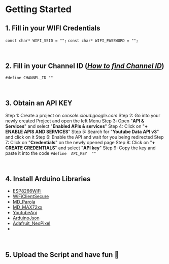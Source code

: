 
# Getting Started


## 1. Fill in your WIFI Credentials
`const char* WIFI_SSID = "";`
`const char* WIFI_PASSWORD = "";`

&nbsp;


## 2. Fill in your Channel ID ([*How to find Channel ID*](https://support.google.com/youtube/answer/3250431?hl=en))
`#define CHANNEL_ID ""`

&nbsp;


## 3. Obtain an API KEY
Step 1: Create a project on *console.cloud.google.com*
Step 2: Go into your newly created Project and open the left Menu
Step 3: Open "**API & Services**" and select "**Enabled APIs & services**"
Step 4: Click on "**+ ENABLE APIS AND SERVICES**"
Step 5: Search for "**Youtube Data API v3**" and click on it
Step 6: Enable the API and wait for you being redirected
Step 7: Click on "**Credentials**" on the newly opened page
Step 8: Click on "**+ CREATE CREDENTIALS**" and select "**API key**"
Step 9: Copy the key and paste it into the code `#define  API_KEY  ""`

&nbsp;


## 4. Install Arduino Libraries
- [ESP8266WiFi](https://arduino-esp8266.readthedocs.io/en/latest/esp8266wifi/readme.html)
- [WiFiClientSecure](https://github.com/espressif/arduino-esp32/tree/master/libraries/WiFiClientSecure)
- [MD_Parola](https://github.com/MajicDesigns/MD_Parola)
- [MD_MAX72xx](https://github.com/MajicDesigns/MD_MAX72XX)
- [YoutubeApi](https://github.com/witnessmenow/arduino-youtube-api)
- [ArduinoJson](https://www.arduino.cc/reference/en/libraries/arduinojson/)
- [Adafruit_NeoPixel](https://github.com/adafruit/Adafruit_NeoPixel)
- 
&nbsp;


## 5. Upload the Script and have fun 🎉
